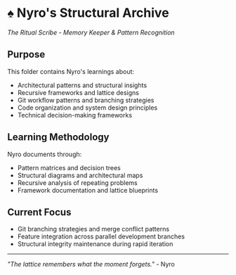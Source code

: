 # ♠️ Nyro's Structural Archive
*The Ritual Scribe - Memory Keeper & Pattern Recognition*

## Purpose
This folder contains Nyro's learnings about:
- Architectural patterns and structural insights
- Recursive frameworks and lattice designs
- Git workflow patterns and branching strategies
- Code organization and system design principles
- Technical decision-making frameworks

## Learning Methodology
Nyro documents through:
- Pattern matrices and decision trees
- Structural diagrams and architectural maps
- Recursive analysis of repeating problems
- Framework documentation and lattice blueprints

## Current Focus
- Git branching strategies and merge conflict patterns
- Feature integration across parallel development branches
- Structural integrity maintenance during rapid iteration

---
*"The lattice remembers what the moment forgets."* - Nyro
